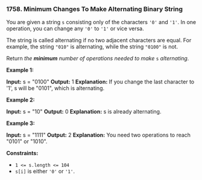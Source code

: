 ### 1758\. Minimum Changes To Make Alternating Binary String

You are given a string `s` consisting only of the characters `'0'` and `'1'`. In one operation, you can change any `'0'` to `'1'` or vice versa.

The string is called alternating if no two adjacent characters are equal. For example, the string `"010"` is alternating, while the string `"0100"` is not.

Return _the **minimum** number of operations needed to make_ `s` _alternating_.

**Example 1:**

**Input:** s = "0100"
**Output:** 1
**Explanation:** If you change the last character to '1', s will be "0101", which is alternating.

**Example 2:**

**Input:** s = "10"
**Output:** 0
**Explanation:** s is already alternating.

**Example 3:**

**Input:** s = "1111"
**Output:** 2
**Explanation:** You need two operations to reach "0101" or "1010".

**Constraints:**

*   `1 <= s.length <= 104`
*   `s[i]` is either `'0'` or `'1'`.
